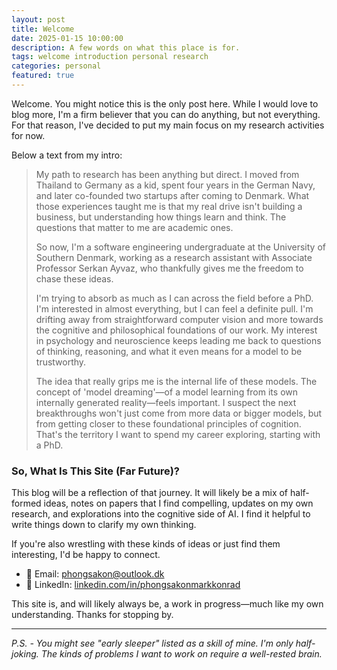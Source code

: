 ```yaml
---
layout: post
title: Welcome
date: 2025-01-15 10:00:00
description: A few words on what this place is for.
tags: welcome introduction personal research
categories: personal
featured: true
---
```


Welcome. You might notice this is the only post here. While I would love to blog more, I'm a firm believer that you can do anything, but not everything. For that reason, I've decided to put my main focus on my research activities for now.

Below a text from my intro:

> My path to research has been anything but direct. I moved from Thailand to Germany as a kid, spent four years in the German Navy, and later co-founded two startups after coming to Denmark. What those experiences taught me is that my real drive isn't building a business, but understanding how things learn and think. The questions that matter to me are academic ones.
>
> So now, I'm a software engineering undergraduate at the University of Southern Denmark, working as a research assistant with Associate Professor Serkan Ayvaz, who thankfully gives me the freedom to chase these ideas.
>
> I'm trying to absorb as much as I can across the field before a PhD. I'm interested in almost everything, but I can feel a definite pull. I'm drifting away from straightforward computer vision and more towards the cognitive and philosophical foundations of our work. My interest in psychology and neuroscience keeps leading me back to questions of thinking, reasoning, and what it even means for a model to be trustworthy.
>
> The idea that really grips me is the internal life of these models. The concept of 'model dreaming'—of a model learning from its own internally generated reality—feels important. I suspect the next breakthroughs won't just come from more data or bigger models, but from getting closer to these foundational principles of cognition. That's the territory I want to spend my career exploring, starting with a PhD.

### So, What Is This Site (Far Future)?

This blog will be a reflection of that journey. It will likely be a mix of half-formed ideas, notes on papers that I find compelling, updates on my own research, and explorations into the cognitive side of AI. I find it helpful to write things down to clarify my own thinking.

If you're also wrestling with these kinds of ideas or just find them interesting, I'd be happy to connect.

- 📧 Email: [phongsakon@outlook.dk](mailto:phongsakon@outlook.dk)
- 💼 LinkedIn: [linkedin.com/in/phongsakonmarkkonrad](https://linkedin.com/in/phongsakonmarkkonrad)

This site is, and will likely always be, a work in progress—much like my own understanding. Thanks for stopping by.

---
*P.S. - You might see "early sleeper" listed as a skill of mine. I'm only half-joking. The kinds of problems I want to work on require a well-rested brain.*